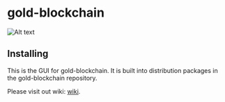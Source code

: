 # gold-blockchain
![Alt text](https://github.com/gold-network/gold-blockchain-gui/blob/main/src/components/icons/images/chia.svg)

## Installing

This is the GUI for gold-blockchain. It is built into distribution packages in the gold-blockchain repository.

Please visit out wiki:
[wiki](https://github.com/gold-network/gold-blockchain/wiki).

